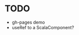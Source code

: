 TODO
=========================================================================================

* gh-pages demo
* useRef to a ScalaComponent?
